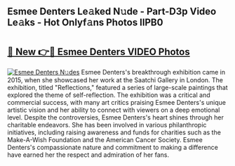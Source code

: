 ## Esmee Denters Le𝚊ked N𝚞de - Part-D3p Video Le𝚊ks - Hot Onlyf𝚊ns Photos IlPB0

# <h2><a href="http://ab7801.deff.icu/?id=Esmee+Denters">🔗 New 👉🔴 Esmee Denters VIDEO Photos</a></h2>

[![Esmee Denters N𝚞des](https://i.imgur.com/rIISA9y.gif)](http://ab7801.deff.icu/?id=Esmee+Denters)
Esmee Denters's breakthrough exhibition came in 2015, when she showcased her work at the Saatchi Gallery in London. The exhibition, titled "Reflections," featured a series of large-scale paintings that explored the theme of self-reflection. The exhibition was a critical and commercial success, with many art critics praising Esmee Denters's unique artistic vision and her ability to connect with viewers on a deep emotional level. Despite the controversies, Esmee Denters's heart shines through her charitable endeavors. She has been involved in various philanthropic initiatives, including raising awareness and funds for charities such as the Make-A-Wish Foundation and the American Cancer Society. Esmee Denters's compassionate nature and commitment to making a difference have earned her the respect and admiration of her fans.
